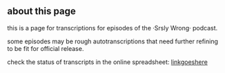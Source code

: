 ## about this page

this is a page for transcriptions for episodes of the ·Srsly Wrong· podcast.

some episodes may be rough autotranscriptions that need further refining to be fit for official release.

check the status of transcripts in the online spreadsheet: [linkgoeshere](url)
